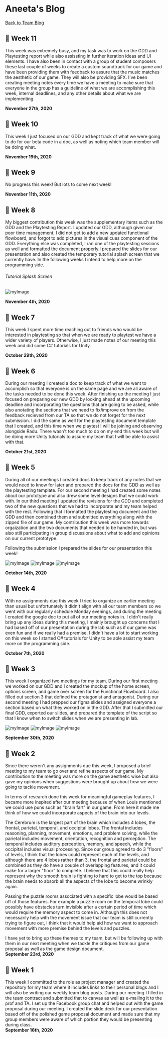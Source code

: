 # Aneeta's Blog
[Back to Team Blog](https://github.com/oasisfalls/IAT410_SmoothBrain)

## :crystal_ball: Week 11

This week was extremely busy, and my task was to work on the GDD and Playtesting report while also assissting in further iteration ideas and UI elements. I have also been in contact with a group of student composers these last couple of weeks to create a custom soundtrack for our game and have been providing them with feedback to assure that the music matches the aesthetic of our game. They will also be providing SFX. I've been creating meeting notes every time we have a meeting to make sure that everyone in the group has a guideline of what we are accomplishing this week, internal deadlines, and any other details about what we are implementing.  

**November 27th, 2020**

## :crystal_ball: Week 10

This week I just focused on our GDD and kept track of what we were going to do for our beta code in a doc, as well as noting which team member will be doing what. 

**November 19th, 2020**

## :crystal_ball: Week 9

No progress this week! But lots to come next week!

**November 11th, 2020**


## :crystal_ball: Week 8

My biggest contribution this week was the supplementary items such as the GDD and the Playtesting Report. I updated our GDD, although given our poor time management, I did not get to add a new updated functional flowboard, and forgot to add pictures in the visual cues component of the GDD. Everything else was completed, I ran one of the playtesting sessions as well and formatted the document properly.I prepared the slides for our presentation and also created the temporary tutorial splash screen that we currently have. In the following weeks I intend to help more on the programming side.

###### Tutorial Splash Screen
![myImage](https://raw.githubusercontent.com/oasisfalls/Aneeta_IndividualBlog/master/Frame%201%20(1).jpg)

**November 4th, 2020**

## :crystal_ball: Week 7
This week I spent more time reaching out to friends who would be interested in playtesting so that when we are ready to playtest we have a wider variety of players. Otherwise, I just made notes of our meeting this week and did some C# tutorials for Unity.


**October 29th, 2020**

## :crystal_ball: Week 6
During our meeting I created a doc to keep track of what we want to accomplish so that everyone is on the same page and we are all aware of the tasks needed to be done this week. After finishing up the meeting I just focused on preparing our new GDD by looking ahead at the upcoming deadline and incorporating the questions that are going to be asked, while also anotating the sections that we need to fix/improve on from the feedback recieved from our TA so that we do not forget for the next submission. I did the same as well for the playtesting document template that I created, and this time when we playtest I will be joining and observing alongside Radu. There wasn't too much to do on my end this week but will be doing more Unity tutorials to assure my team that I will be able to assist with that.

**October 21st, 2020**

## :crystal_ball: Week 5
During all of our meetings I created docs to keep track of any notes that we would need to know for later and prepared the docs for the GDD as well as the playtesting template. For our second meeting I had created some notes about our prototype and also drew some level designs that we could work with. In our third meeting I updated the revisions for the GDD and completed two of the new questions that we had to incorporate and my team helped with the rest. Following that I formatted the playtesting document and the GDD and then combined them and submitted everything along with the zipped file of our game. My contribution this week was more towards orgaization and the two documents that needed to be handed in, but was also still participating in group discussions about what to add and opinions on our current prototype.

Following the submission I prepared the slides for our presentation this week!

![myImage](https://raw.githubusercontent.com/oasisfalls/Aneeta_IndividualBlog/master/Scanned%20Documents1024_1.jpg)
![myImage](https://raw.githubusercontent.com/oasisfalls/Aneeta_IndividualBlog/master/Scanned%20Documents1024_2.jpg)
![myImage](https://raw.githubusercontent.com/oasisfalls/Aneeta_IndividualBlog/master/presentation_pic.jpg)

**October 14th, 2020**

## :crystal_ball: Week 4
With no assignments due this week I tried to organize an earlier meeting than usual but unfortunately it didn't align with all our team members so we went with our regularly schedule Monday evenings, and during the meeting I created the google doc to put all of our meeting notes in. I didn't really bring up any ideas during this meeting, I mainly brought up concerns that I had based off of our presentation during the lab such as if our game was even fun and if we really had a premise. I didn't have a lot to start working on this week so I started C# tutorials for Unity to be able assist my team more on the programming side.

**October 7th, 2020**

## :crystal_ball: Week 3
This week I organized two meetings for my team. During our first meeting we worked on our GDD and I created the mockup of the home screen, options screen, and game over screen for the Functional Flowboard. I also filled out section 3 that defined the protagonist and antagonist. During our second meeting I had prepped our figma slides and assigned everyone a section based on what they worked on in the GDD. After that I submitted our final GDD, exported our slides, and prepared the template of the script so that I know when to switch slides when we are presenting in lab.

![myImage](https://raw.githubusercontent.com/oasisfalls/IAT410_SmoothBrain/master/weeklyPics/home.jpg)
![myImage](https://raw.githubusercontent.com/oasisfalls/IAT410_SmoothBrain/master/weeklyPics/options.jpg)
![myImage](https://raw.githubusercontent.com/oasisfalls/IAT410_SmoothBrain/master/weeklyPics/gameOver.jpg)

**September 30th, 2020**

## :crystal_ball: Week 2
Since there weren't any assignments due this week, I proposed a brief meeting to my team to go over and refine aspects of our game. My contribution to the meeting was more on the game aesthetic wise but also gave my opinions when suggestions were brought up about how we were going to tackle movement. 

In terms of research done this week for meaningful gameplay features, I became more inspired after our meeting because of when Louis mentioned we could use puns such as "brain fart" in our game. From here it made me think of how we could incorporate aspects of the brain into our levels.

The Cerebrum is the largest part of the brain which includes 4 lobes, the frontal, parietal, temporal, and occipital lobes. The frontal includes reasoning, planning, movement, emotions, and problem solving, while the parietal includes movement, orientation, recognition and perception. The temporal includes auditory perception, memory, and speech, while the occipital includes visual processing. Since our group agreed to do 3 "floors" of levels, I think that the lobes could represent each of the levels, and although there are 4 lobes rather than 3, the frontal and parietal could be combined as they do have a couple of overlapping features, and it could make for a larger "floor" to complete. I believe that this could really help represent why the smooth brain is fighting to hard to get to the top because the brain needs to absorb all the aspects of the lobe to become wrinkly again. 

Passing the puzzle rooms associated with a specific lobe would be based off of those features. For example a puzzle room on the temporal lobe could possibly have obstacles turn invisible after a certain period of time which would require the memory aspect to come in. Although this does not necessarily help with the movement issue that our team is still currently trying to figure out, I think that it would help aid how we want to approach movement with more premise behind the levels and puzzles.

I have yet to bring up these themes to my team, but will be following up with them in our next meeting when we tackle the critiques from our game proposal as well as the game design document.<br>
**September 23rd, 2020**

## :crystal_ball: Week 1
This week I committed to the role as project manager and created the repository for my team where it includes links to their personal blogs and I will also be writing our weekly team blog posts. During our meeting I filled in the team contract and submitted that to canvas as well as e-mailing it to the prof and TA. I set up the Facebook group chat and helped out with the game proposal during our meeting. I created the slide deck for our presentation based off of the polished game proposal document and made sure that my group members were aware of which portion they would be presenting during class.<br>
**September 16th, 2020**



